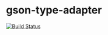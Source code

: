 # gson-type-adapter

[![Build Status](https://travis-ci.com/qoomon/gson-type-adapter.svg?branch=master)](https://travis-ci.com/qoomon/gson-type-adapter)
